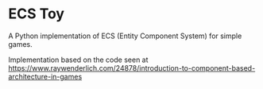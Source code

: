 # ECS Toy
A Python implementation of ECS (Entity Component System) for simple games.

Implementation based on the code seen at https://www.raywenderlich.com/24878/introduction-to-component-based-architecture-in-games
